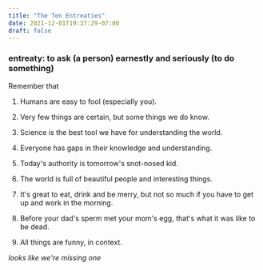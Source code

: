 ```yaml
---
title: "The Ten Entreaties"
date: 2021-12-01T19:37:29-07:00
draft: false
---
```


### entreaty: to ask (a person) earnestly and seriously (to do something)

Remember that

1. Humans are easy to fool (especially you).

1. Very few things are certain, but some things we do know.

1. Science is the best tool we have for understanding the world.

1. Everyone has gaps in their knowledge and understanding.

1. Today's authority is tomorrow's snot-nosed kid.

1. The world is full of beautiful people and interesting things.

1. It's great to eat, drink and be merry, but not so much if you
   have to get up and work in the morning.

1. Before your dad's sperm met your mom's egg, that's what it was
   like to be dead.

1. All things are funny, in context.

_looks like we're missing one_

<!--

1. _looks like we're missing one_

1. The person who thinks can't be fooled is the easiest person to
fool.

1. The best answer is usually: I don't know &mdash; but maybe we can
find out.

-->


